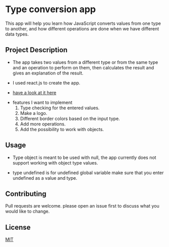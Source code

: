 # Type conversion app

This app will help you learn how JavaScript converts values from one type to another, and how different operations are done when we have different data types.

## Project Description
- The app takes two values from a different type or from the same type and an operation to perform on them, then calculates the result and gives an explanation of the result.

- I used react.js to create the app.

- [have a look at it here](https://typeconversion.netlify.app/)

* features I want to implement 
    1. Type checking for the entered values.
    2. Make a logo.
    3. Different border colors based on the input type.
    4. Add more operations.
    5. Add the possibility to work with objects.
## Usage

- Type object is meant to be used with null, the app currently does not support working with object type values.
* type undefined is for undefined global variable make sure that you enter undefined as a value and type.


## Contributing

Pull requests are welcome. please open an issue first
to discuss what you would like to change.


## License

[MIT](https://choosealicense.com/licenses/mit/)
